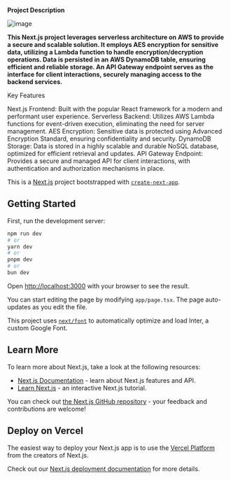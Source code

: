 
**Project Description**

![image](https://github.com/user-attachments/assets/f9a71ddb-37a7-44f9-a884-7835ebdb3345)


**This Next.js project leverages serverless architecture on AWS to provide a secure and scalable solution. It employs AES encryption for sensitive data, utilizing a Lambda function to handle encryption/decryption operations. Data is persisted in an AWS DynamoDB table, ensuring efficient and reliable storage. An API Gateway endpoint serves as the interface for client interactions, securely managing access to the backend services.**

Key Features

Next.js Frontend: Built with the popular React framework for a modern and performant user experience.
Serverless Backend: Utilizes AWS Lambda functions for event-driven execution, eliminating the need for server management.
AES Encryption: Sensitive data is protected using Advanced Encryption Standard, ensuring confidentiality and security.
DynamoDB Storage: Data is stored in a highly scalable and durable NoSQL database, optimized for efficient retrieval and updates.
API Gateway Endpoint: Provides a secure and managed API for client interactions, with authentication and authorization mechanisms in place.

This is a [Next.js](https://nextjs.org/) project bootstrapped with [`create-next-app`](https://github.com/vercel/next.js/tree/canary/packages/create-next-app).

## Getting Started

First, run the development server:

```bash
npm run dev
# or
yarn dev
# or
pnpm dev
# or
bun dev
```

Open [http://localhost:3000](http://localhost:3000) with your browser to see the result.

You can start editing the page by modifying `app/page.tsx`. The page auto-updates as you edit the file.

This project uses [`next/font`](https://nextjs.org/docs/basic-features/font-optimization) to automatically optimize and load Inter, a custom Google Font.

## Learn More

To learn more about Next.js, take a look at the following resources:

- [Next.js Documentation](https://nextjs.org/docs) - learn about Next.js features and API.
- [Learn Next.js](https://nextjs.org/learn) - an interactive Next.js tutorial.

You can check out [the Next.js GitHub repository](https://github.com/vercel/next.js/) - your feedback and contributions are welcome!

## Deploy on Vercel

The easiest way to deploy your Next.js app is to use the [Vercel Platform](https://vercel.com/new?utm_medium=default-template&filter=next.js&utm_source=create-next-app&utm_campaign=create-next-app-readme) from the creators of Next.js.

Check out our [Next.js deployment documentation](https://nextjs.org/docs/deployment) for more details.
